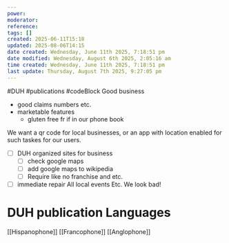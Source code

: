 ```yaml
---
power: 
moderator: 
reference: 
tags: []
created: 2025-06-11T15:18
updated: 2025-08-06T14:15
date created: Wednesday, June 11th 2025, 7:18:51 pm
date modified: Wednesday, August 6th 2025, 2:05:16 am
time created: Wednesday, June 11th 2025, 7:18:51 pm
last update: Thursday, August 7th 2025, 9:27:05 pm
---
```

#DUH #publications #codeBlock 
Good business
- good claims numbers etc.
- marketable features
	- gluten free fr if in our phone book

We want a qr code for local businesses, or an app with location enabled for such taskes for our users.

- [ ] DUH organized sites for business
	- [ ] check google maps
	- [ ] add google maps to wikipedia
	- [ ] Require like no franchise and etc.
- [ ] immediate repair
All local events
Etc.
We look bad!

# DUH publication Languages

[[Hispanophone]] 
[[Francophone]]
[[Anglophone]] 
